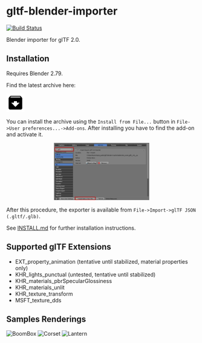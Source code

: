 # gltf-blender-importer

[![Build Status](https://travis-ci.org/ksons/gltf-blender-importer.svg?branch=master)](https://travis-ci.org/ksons/gltf-blender-importer)

Blender importer for glTF 2.0.

## Installation
Requires Blender 2.79.

Find the latest archive here:

<a href="https://github.com/ksons/gltf-blender-importer/releases/download/v0.4.0/io_scene_gltf-0.4.0.zip"><img src="./doc/archive.png"/></a>

You can install the archive using the ``Install from File...`` button in ``File->User preferences...->Add-ons``.
After installing you have to find the add-on and activate it.
<p align="center"><img width="50%" src="./doc/addon-install.png"/></p>

After this procedure, the exporter is available from  ``File->Import->glTF JSON (.gltf/.glb)``.

See [INSTALL.md](INSTALL.md) for further installation instructions.

## Supported glTF Extensions
* EXT_property_animation (tentative until stabilized, material properties only)
* KHR_lights_punctual (untested, tentative until stabilized)
* KHR_materials_pbrSpecularGlossiness
* KHR_materials_unlit
* KHR_texture_transform
* MSFT_texture_dds

## Samples Renderings
![BoomBox](https://github.com/ksons/gltf-blender-importer/blob/master/doc/boom-box.png)
![Corset](https://github.com/ksons/gltf-blender-importer/blob/master/doc/corset.png)
![Lantern](https://github.com/ksons/gltf-blender-importer/blob/master/doc/lantern.png)
